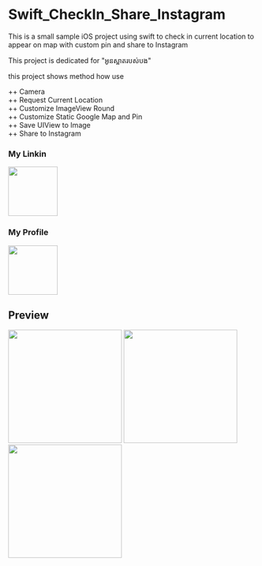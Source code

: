 # Swift_CheckIn_Share_Instagram
This is a small sample iOS project using swift to check in current location to appear on map with custom pin and share to Instagram

This project is dedicated for "អូនស្អាតរបស់បង"

this project shows method how use

++ Camera<br/>
++ Request Current Location<br/>
++ Customize ImageView Round<br/>
++ Customize Static Google Map and Pin<br/>
++ Save UIView to Image<br/>
++ Share to Instagram<br/>

<h3>My Linkin</h3>
<a target="_blank" href="http://www.linkedin.com/in/cheamseta"><img width="100px" src="https://cdn4.iconfinder.com/data/icons/social-media-pro-icons/1080/Linkin-01-128.png"/></a>

<h3>My Profile</h3>
<a target="_blank" href="http://cheamseta.herokuapp.com/"><img width="100px" src="https://graph.facebook.com/10205416160197106/picture?type=large&return_ssl_resources=1"/></a>

## Preview

<img src="https://firebasestorage.googleapis.com/v0/b/hubgit-cea1c.appspot.com/o/swift-instagram.png?alt=media&token=aa01888e-209b-4a1d-824b-9dca68f2c643" width="230"/>
<img src="https://firebasestorage.googleapis.com/v0/b/hubgit-cea1c.appspot.com/o/swift-instagram2.png?alt=media&token=e0afcf60-c5f8-4769-ba38-3cd9a42a377e" width="230"/>
<img src="https://firebasestorage.googleapis.com/v0/b/hubgit-cea1c.appspot.com/o/swift-instagram2.png?alt=media&token=e0afcf60-c5f8-4769-ba38-3cd9a42a377e" width="230"/>



